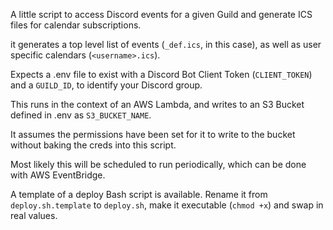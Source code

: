 A little script to access Discord events for a given Guild and generate ICS files for calendar subscriptions.

it generates a top level list of events (`_def.ics`, in this case), as well as user specific calendars (`<username>.ics`).

Expects a .env file to exist with a Discord Bot Client Token (`CLIENT_TOKEN`) and a `GUILD_ID`, to identify your Discord group.

This runs in the context of an AWS Lambda, and writes to an S3 Bucket defined in .env as `S3_BUCKET_NAME`.

It assumes the permissions have been set for it to write to the bucket without baking the creds into this script.

Most likely this will be scheduled to run periodically, which can be done with AWS EventBridge.

A template of a deploy Bash script is available. Rename it from `deploy.sh.template` to `deploy.sh`, make it executable (`chmod +x`) and swap in real values.
